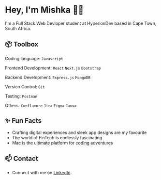 # Hey, I'm Mishka 👋🏽
I'm a Full Stack Web Devloper student at HyperionDev based in Cape Town, South Africa.

## 📦 Toolbox

Coding language: ```Javascript```

Frontend Development: ```React``` ```Next.js``` ```Bootstrap``` 

Backend Development: ```Express.js``` ```MongoDB```

Version Control: ```Git```

Testing: ```Postman```

Others: ```Confluence``` ```Jira``` ```Figma``` ```Canva```

## ✨ Fun Facts
- Crafting digital experiences and sleek app designs are my favourite
- The world of FinTech is endlessly fascinating
- Mac is the ultimate platform for coding adventures

## 📫 Contact
- Connect with me on [LinkedIn](https://www.linkedin.com/in/mishkaismail/).

